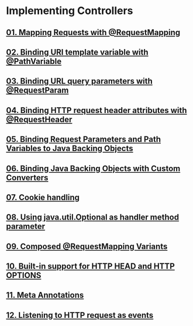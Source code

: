 # Implementing Controllers

## [01. Mapping Requests with @RequestMapping](01-requestmapping/README.md)

## [02. Binding URI template variable with @PathVariable](02-pathvariable/README.md)

## [03. Binding URL query parameters with @RequestParam](03-requestparam/README.md)

## [04. Binding HTTP request header attributes with @RequestHeader](04-requestheader/README.md)

## [05. Binding Request Parameters and Path Variables to Java Backing Objects](05-java-backing-objects/README.md)

## [06. Binding Java Backing Objects with Custom Converters](06-custom-converters/README.md)

## [07. Cookie handling](07-cookie-handling/README.md)

## [08. Using java.util.Optional as handler method parameter](08-optional-as-handler-method-parameter/README.md)

## [09. Composed @RequestMapping Variants](09-requestmapping-variants/README.md)

## [10. Built-in support for HTTP HEAD and HTTP OPTIONS](10-http-head-and-http-options/README.md)

## [11. Meta Annotations](11-meta-annotations/README.md)

## [12. Listening to HTTP request as events](12-http-request-as-events/README.md)

